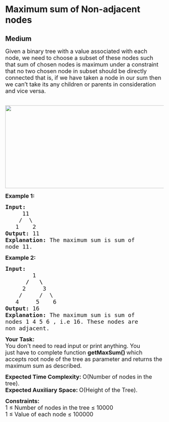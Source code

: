 # Maximum sum of Non-adjacent nodes
## Medium 
<div class="problem-statement" style="user-select: auto;">
                <p style="user-select: auto;"></p><p style="user-select: auto;"><span style="font-size: 18px; user-select: auto;">Given a binary tree with a value associated with each node, we need to choose a subset of these nodes such that sum of chosen nodes is maximum under a constraint that no two chosen node in subset should be directly connected that is, if we have taken a node in our sum then we can’t take its any children or parents in consideration and vice versa.</span></p>

<p style="user-select: auto;"><span style="font-size: 18px; user-select: auto;">&nbsp; &nbsp; &nbsp; &nbsp; &nbsp; &nbsp; &nbsp; &nbsp; &nbsp; &nbsp; &nbsp; &nbsp; &nbsp; &nbsp; &nbsp; &nbsp; &nbsp; &nbsp; &nbsp; &nbsp; &nbsp; &nbsp; &nbsp; &nbsp;<img alt="" src="http://cdncontribute.geeksforgeeks.org/wp-content/uploads/nodeSubsetWithMaxSum.png" style="height: 263px; width: 600px; user-select: auto;" class="img-responsive"></span></p>

<p style="user-select: auto;"><span style="font-size: 18px; user-select: auto;"><strong style="user-select: auto;">Example 1:</strong></span></p>

<pre style="user-select: auto;"><span style="font-size: 18px; user-select: auto;"><strong style="user-select: auto;">Input:
</strong>     11
&nbsp;   /  \
&nbsp;  1    2
<strong style="user-select: auto;">Output: </strong>11<strong style="user-select: auto;">
Explanation: </strong>The maximum sum is sum of
node&nbsp;11.</span></pre>

<p style="user-select: auto;"><span style="font-size: 18px; user-select: auto;"><strong style="user-select: auto;">Example 2:</strong></span></p>

<pre style="user-select: auto;"><span style="font-size: 18px; user-select: auto;"><strong style="user-select: auto;">Input:
&nbsp;       </strong>1
<strong style="user-select: auto;">      /   \
&nbsp;    </strong>2     3
&nbsp;   /     /  \
&nbsp;  4     5    6
<strong style="user-select: auto;">Output: </strong>16<strong style="user-select: auto;">
Explanation: </strong>The maximum sum is sum of
nodes 1 4 5 6<strong style="user-select: auto;"> </strong>, i.e 16. These nodes are
non adjacent.</span></pre>

<p style="user-select: auto;"><span style="font-size: 18px; user-select: auto;"><strong style="user-select: auto;">Your Task:</strong><br style="user-select: auto;">
You don't need to read input or print anything. You just&nbsp;have to complete&nbsp;function&nbsp;<strong style="user-select: auto;">getMaxSum() </strong>which accepts root node of the tree as parameter and returns the maximum sum as described.</span></p>

<p dir="ltr" style="user-select: auto;"><span style="font-size: 18px; user-select: auto;"><strong style="user-select: auto;">Expected Time Complexity: </strong>O(Number of nodes in the tree).<br style="user-select: auto;">
<strong style="user-select: auto;">Expected Auxiliary Space: </strong>O(Height of the Tree).</span></p>

<div style="user-select: auto;"><span style="font-size: 18px; user-select: auto;"><strong style="user-select: auto;">Constraints:</strong><br style="user-select: auto;">
1 ≤ Number of nodes in the tree ≤ 10000</span></div>

<div style="user-select: auto;"><span style="font-size: 18px; user-select: auto;">1 ≤ Value of each node ≤ 100000</span></div>
 <p style="user-select: auto;"></p>
            </div>